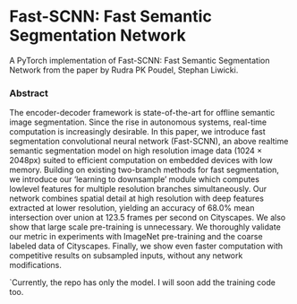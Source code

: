 # Fast-SCNN: Fast Semantic Segmentation Network

A PyTorch implementation of Fast-SCNN: Fast Semantic Segmentation Network from the paper by Rudra PK Poudel, Stephan Liwicki.

### Abstract

The encoder-decoder framework is state-of-the-art for offline semantic image segmentation. Since the rise in autonomous systems, real-time computation is increasingly desirable. In this paper, we introduce fast segmentation convolutional neural network (Fast-SCNN), an above realtime semantic segmentation model on high resolution image data (1024 × 2048px) suited to efficient computation on embedded devices with low memory. Building on existing two-branch methods for fast segmentation, we introduce our ‘learning to downsample’ module which computes lowlevel features for multiple resolution branches simultaneously. Our network combines spatial detail at high resolution with deep features extracted at lower resolution, yielding an accuracy of 68.0% mean intersection over union at 123.5 frames per second on Cityscapes. We also show that large scale pre-training is unnecessary. We thoroughly validate our metric in experiments with ImageNet pre-training and the coarse labeled data of Cityscapes. Finally, we show even faster computation with competitive results on subsampled inputs, without any network modifications.

`Currently, the repo has only the model. I will soon add the training code too.
